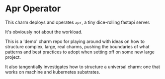 # Apr Operator
This charm deploys and operates `apr`, a tiny dice-rolling fastapi server.

It's obviously not about the workload.

This is a 'demo' charm repo for playing around with ideas on how to structure complex, large, real charms, pushing the boundaries of what patterns and best practices to adopt when setting off on some new large project.

It also tangentially investigates how to structure a universal charm: one that works on machine and kubernetes substrates.
